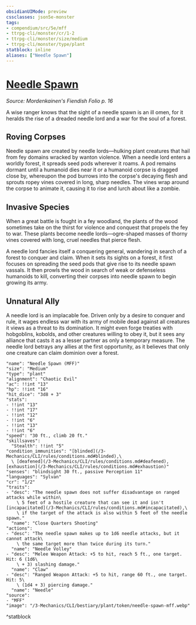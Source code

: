 ```yaml
---
obsidianUIMode: preview
cssclasses: json5e-monster
tags:
- compendium/src/5e/mff
- ttrpg-cli/monster/cr/1-2
- ttrpg-cli/monster/size/medium
- ttrpg-cli/monster/type/plant
statblock: inline
aliases: ["Needle Spawn"]
---
```

# [Needle Spawn](3-Mechanics\CLI\bestiary\plant/needle-spawn-mff.md)
*Source: Mordenkainen's Fiendish Folio p. 16*  

A wise ranger knows that the sight of a needle spawn is an ill omen, for it heralds the rise of a dreaded needle lord and a war for the soul of a forest.

## Roving Corpses

Needle spawn are created by needle lords—hulking plant creatures that hail from fey domains wracked by wanton violence. When a needle lord enters a worldly forest, it spreads seed pods wherever it roams. A pod remains dormant until a humanoid dies near it or a humanoid corpse is dragged close by, whereupon the pod burrows into the corpse's decaying flesh and sprouts ropey vines covered in long, sharp needles. The vines wrap around the corpse to animate it, causing it to rise and lurch about like a zombie.

## Invasive Species

When a great battle is fought in a fey woodland, the plants of the wood sometimes take on the thirst for violence and conquest that propels the fey to war. These plants become needle lords—ogre-shaped masses of thorny vines covered with long, cruel needles that pierce flesh.

A needle lord fancies itself a conquering general, wandering in search of a forest to conquer and claim. When it sets its sights on a forest, it first focuses on spreading the seed pods that give rise to its needle spawn vassals. It then prowls the wood in search of weak or defenseless humanoids to kill, converting their corpses into needle spawn to begin growing its army.

## Unnatural Ally

A needle lord is an implacable foe. Driven only by a desire to conquer and rule, it wages endless war with its army of mobile dead against all creatures it views as a threat to its domination. It might even forge treaties with hobgoblins, kobolds, and other creatures willing to obey it, but it sees any alliance that casts it as a lesser partner as only a temporary measure. The needle lord betrays any allies at the first opportunity, as it believes that only one creature can claim dominion over a forest.

```statblock
"name": "Needle Spawn (MFF)"
"size": "Medium"
"type": "plant"
"alignment": "Chaotic Evil"
"ac": !!int "13"
"hp": !!int "16"
"hit_dice": "3d8 + 3"
"stats":
- !!int "13"
- !!int "17"
- !!int "12"
- !!int "6"
- !!int "13"
- !!int "6"
"speed": "30 ft., climb 20 ft."
"skillsaves":
  "Stealth": !!int "5"
"condition_immunities": "[blinded](/3-Mechanics/CLI/rules/conditions.md#blinded),\
  \ [deafened](/3-Mechanics/CLI/rules/conditions.md#deafened), [exhaustion](/3-Mechanics/CLI/rules/conditions.md#exhaustion)"
"senses": "blindsight 30 ft., passive Perception 11"
"languages": "Sylvan"
"cr": "1/2"
"traits":
- "desc": "The needle spawn does not suffer disadvantage on ranged attacks while within\
    \ 5 feet of a hostile creature that can see it and isn't [incapacitated](/3-Mechanics/CLI/rules/conditions.md#incapacitated),\
    \ if the target of the attack is also within 5 feet of the needle spawn."
  "name": "Close Quarters Shooting"
"actions":
- "desc": "The needle spawn makes up to 1d6 needle attacks, but it cannot attack\
    \ the same target more than twice during its turn."
  "name": "Needle Volley"
- "desc": "Melee Weapon Attack: +5 to hit, reach 5 ft., one target. Hit: 6 (1d6\
    \ + 3) slashing damage."
  "name": "Claw"
- "desc": "Ranged Weapon Attack: +5 to hit, range 60 ft., one target. Hit: 5\
    \ (1d4 + 3) piercing damage."
  "name": "Needle"
"source":
- "MFF"
"image": "/3-Mechanics/CLI/bestiary/plant/token/needle-spawn-mff.webp"
```
^statblock